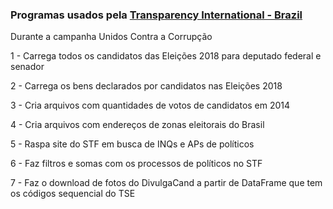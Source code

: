### Programas usados pela [Transparency International - Brazil](https://transparenciainternacional.org.br)

Durante a campanha Unidos Contra a Corrupção

1 - Carrega todos os candidatos das Eleições 2018 para deputado federal e senador

2 - Carrega os bens declarados por candidatos nas Eleições 2018

3 - Cria arquivos com quantidades de votos de candidatos em 2014

4 - Cria arquivos com endereços de zonas eleitorais do Brasil

5 - Raspa site do STF em busca de INQs e APs de políticos

6 - Faz filtros e somas com os processos de políticos no STF

7 - Faz o download de fotos do DivulgaCand a partir de DataFrame que tem os códigos sequencial do TSE
